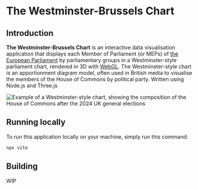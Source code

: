 # The Westminster-Brussels Chart

## Introduction

**The Westminster-Brussels Chart** is an interactive data visualisation application that displays each Member of Parliament (or MEPs) of [the European Parliament](https://www.europarl.europa.eu/about-parliament/en) by parliamentary groups in a Westminster-style parliament chart, rendered in 3D with [WebGL](https://developer.mozilla.org/en-US/docs/Web/API/WebGL_API). The Westminster-style chart is an apportionment diagram model, often used in British media to visualise the members of the House of Commons by political party. Written using Node.js and Three.js

![Example of a Westminster-style chart, showing the composition of the House of Commons after the 2024 UK general elections](https://upload.wikimedia.org/wikipedia/commons/1/12/House_of_Commons_%282024_election%29.svg)

## Running locally

To run this application locally on your machine, simply run this command:
```bash
npx vite
```

## Building

WIP
